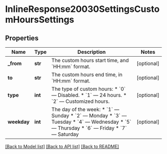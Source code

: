 # InlineResponse20030SettingsCustomHoursSettings

## Properties
Name | Type | Description | Notes
------------ | ------------- | ------------- | -------------
**_from** | **str** | The custom hours start time, and &#x60;HH:mm&#x60; format. | [optional] 
**to** | **str** | The custom hours end time, in &#x60;HH:mm&#x60; format. | [optional] 
**type** | **int** | The type of custom hours:  * &#x60;0&#x60; — Disabled.  * &#x60;1&#x60; — 24 hours.  * &#x60;2&#x60; — Customized hours. | [optional] 
**weekday** | **int** | The day of the week:  * &#x60;1&#x60; — Sunday  * &#x60;2&#x60; — Monday  * &#x60;3&#x60; — Tuesday  * &#x60;4&#x60; — Wednesday  * &#x60;5&#x60; — Thursday  * &#x60;6&#x60; — Friday  * &#x60;7&#x60; — Saturday | [optional] 

[[Back to Model list]](../README.md#documentation-for-models) [[Back to API list]](../README.md#documentation-for-api-endpoints) [[Back to README]](../README.md)


